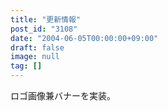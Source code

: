 ```yaml
---
title: "更新情報"
post_id: "3108"
date: "2004-06-05T00:00:00+09:00"
draft: false
image: null
tag: []
---
```



ロゴ画像兼バナーを実装。
